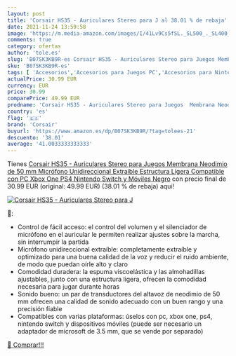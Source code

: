 ```yaml
---
layout: post
title: 'Corsair HS35 - Auriculares Stereo para J al 38.01 % de rebaja'
date: 2021-11-24 13:59:58
image: 'https://m.media-amazon.com/images/I/41Lv9Cs5fSL._SL500_._SL400_.jpg'
comments: true
category: ofertas
author: 'tole.es'
slug: 'B07SK3KB9R-es Corsair HS35 - Auriculares Stereo para Juegos Membrana...'
sku: 'B07SK3KB9R-es'
tags: [ 'Accesorios','Accesorios para Juegos PC','Accesorios para Nintendo Switch','Accesorios para PlayStation 4','Accesorios para Xbox One','Auriculares gaming con micrófono para PlayStation 4','Auriculares gaming para Nintendo Switch','Auriculares gaming para PC','Auriculares gaming para Xbox One','Hardware y juegos para Nintendo Switch','Hardware y juegos para PlayStation 4','Hardware y juegos para Xbox One','Informática','Juegos y Accesorios para PC','Videojuegos','corsair','nintendo','ps4','xbox', ]
actualPrice: 30.99 EUR
currency: EUR
price: 30.99
comparePrice: 49.99 EUR
prodname: 'Corsair HS35 - Auriculares Stereo para Juegos  Membrana Neodimio de 50 mm  Micrófono Unidireccional Extraíble  Estructura Ligera  Compatible con PC  Xbox One  PS4  Nintendo Switch y Móviles   Negro'
country: 'es'
flag: '🇪🇸'
brand: 'Corsair'
buyurl: 'https://www.amazon.es/dp/B07SK3KB9R/?tag=tolees-21'
descuento: '38.01'
average: '41.0033333333333'
---
```


Tienes [Corsair HS35 - Auriculares Stereo para Juegos  Membrana Neodimio de 50 mm  Micrófono Unidireccional Extraíble  Estructura Ligera  Compatible con PC  Xbox One  PS4  Nintendo Switch y Móviles   Negro](https://www.amazon.es/dp/B07SK3KB9R/?tag=tolees-21) con precio final de  30.99 EUR (original: 49.99 EUR) (38.01 %  de rebaja) aqui!

[![Corsair HS35 - Auriculares Stereo para J](https://m.media-amazon.com/images/I/41Lv9Cs5fSL._SL500_._SL400_.jpg)](https://www.amazon.es/dp/B07SK3KB9R/?tag=tolees-21)

🔎:

- Control de fácil acceso: el control del volumen y el silenciador de micrófono en el auricular le permiten realizar ajustes sobre la marcha, sin interrumpir la partida
- Micrófono unidireccional extraíble: completamente extraíble y optimizado para una buena calidad de la voz y reducir el ruido ambiente, de modo que puedan oírle alto y claro
- Comodidad duradera: la espuma viscoelástica y las almohadillas ajustables, junto con una estructura ligera, ofrecen la comodidad necesaria para jugar durante horas
- Sonido bueno: un par de transductores del altavoz de neodimio de 50 mm ofrecen una calidad de sonido adecuado con un buen rango y una precisión fiable
- Compatibles con varias plataformas: úselos con pc, xbox one, ps4, nintendo switch y dispositivos móviles (puede ser necesario un adaptador de microsoft de 3.5 mm, que se vende por separado)

[🛒 Comprar!!!](https://www.amazon.es/dp/B07SK3KB9R/?tag=tolees-21)
